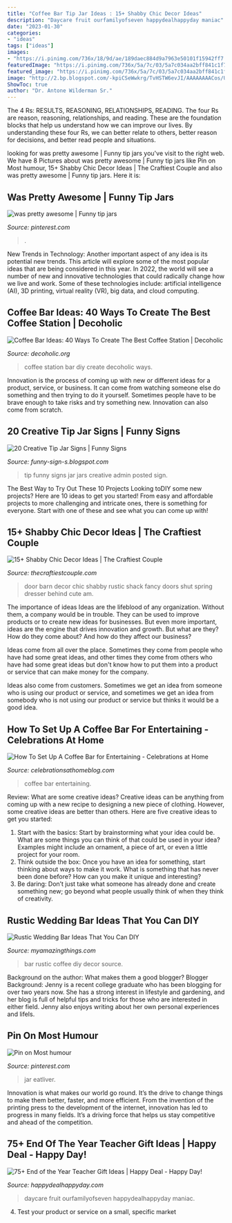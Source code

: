 ```yaml
---
title: "Coffee Bar Tip Jar Ideas : 15+ Shabby Chic Decor Ideas"
description: "Daycare fruit ourfamilyofseven happydealhappyday maniac"
date: "2023-01-30"
categories:
- "ideas"
tags: ["ideas"]
images:
- "https://i.pinimg.com/736x/18/9d/ae/189daec884d9a7963e50101f15942ff7.jpg"
featuredImage: "https://i.pinimg.com/736x/5a/7c/03/5a7c034aa2bff841c1f7e4fd3147a849--tip-jars-dont-let.jpg"
featured_image: "https://i.pinimg.com/736x/5a/7c/03/5a7c034aa2bff841c1f7e4fd3147a849--tip-jars-dont-let.jpg"
image: "http://2.bp.blogspot.com/-kpiCSeWwkrg/TvHSTW6evJI/AAAAAAAACos/UJXB42FDjXw/s1600/funny+tip+jars+012.jpg"
ShowToc: true
author: "Dr. Antone Wilderman Sr."
---
```



The 4 Rs: RESULTS, REASONING, RELATIONSHIPS, READING.
The four Rs are reason, reasoning, relationships, and reading. These are the foundation blocks that help us understand how we can improve our lives. By understanding these four Rs, we can better relate to others, better reason for decisions, and better read people and situations.

	

		
looking for was pretty awesome | Funny tip jars you've visit to the right web. We have 8 Pictures about was pretty awesome | Funny tip jars like Pin on Most humour, 15+ Shabby Chic Decor Ideas | The Craftiest Couple and also was pretty awesome | Funny tip jars. Here it is:
		
    
## Was Pretty Awesome | Funny Tip Jars

<img loading=lazy src="https://i.pinimg.com/736x/5a/7c/03/5a7c034aa2bff841c1f7e4fd3147a849--tip-jars-dont-let.jpg" onerror="this.onerror=null;this.src='https://tse2.mm.bing.net/th?id=OIP.LH3qZ0tMbnxVqRLTX7XR4gHaIo&amp;pid=15.1';" alt="was pretty awesome | Funny tip jars">

_Source: pinterest.com_

>. 

	

New Trends in Technology: Another important aspect of any idea is its potential new trends. This article will explore some of the most popular ideas that are being considered in this year.
In 2022, the world will see a number of new and innovative technologies that could radically change how we live and work. Some of these technologies include: artificial intelligence (AI), 3D printing, virtual reality (VR), big data, and cloud computing.

    
## Coffee Bar Ideas: 40 Ways To Create The Best Coffee Station | Decoholic

<img loading=lazy src="http://decoholic.org/wp-content/uploads/2014/11/home-coffee-station-9.jpg" onerror="this.onerror=null;this.src='https://tse3.mm.bing.net/th?id=OIP.v3cCl6Hl-mKJ0ZJHPQqbUAHaJ3&amp;pid=15.1';" alt="Coffee Bar Ideas: 40 Ways To Create The Best Coffee Station | Decoholic">

_Source: decoholic.org_

>coffee station bar diy create decoholic ways. 

	

Innovation is the process of coming up with new or different ideas for a product, service, or business. It can come from watching someone else do something and then trying to do it yourself. Sometimes people have to be brave enough to take risks and try something new. Innovation can also come from scratch.

    
## 20 Creative Tip Jar Signs | Funny Signs

<img loading=lazy src="http://2.bp.blogspot.com/-kpiCSeWwkrg/TvHSTW6evJI/AAAAAAAACos/UJXB42FDjXw/s1600/funny+tip+jars+012.jpg" onerror="this.onerror=null;this.src='https://tse3.mm.bing.net/th?id=OIP.fPza6x36Y58toO6wry1gfQAAAA&amp;pid=15.1';" alt="20 Creative Tip Jar Signs | Funny Signs">

_Source: funny-sign-s.blogspot.com_

>tip funny signs jar jars creative admin posted sign. 

	

The Best Way to Try Out These 10 Projects
Looking toDIY some new projects? Here are 10 ideas to get you started! From easy and affordable projects to more challenging and intricate ones, there is something for everyone. Start with one of these and see what you can come up with!

    
## 15+ Shabby Chic Decor Ideas | The Craftiest Couple

<img loading=lazy src="http://thecraftiestcouple.com/wp-content/uploads/2015/05/Barn-Door-Decor.jpg" onerror="this.onerror=null;this.src='https://tse2.mm.bing.net/th?id=OIP.MY3AAvjwzKooc74xf1eyqQHaML&amp;pid=15.1';" alt="15+ Shabby Chic Decor Ideas | The Craftiest Couple">

_Source: thecraftiestcouple.com_

>door barn decor chic shabby rustic shack fancy doors shut spring dresser behind cute am. 

	

The importance of ideas
Ideas are the lifeblood of any organization. Without them, a company would be in trouble. They can be used to improve products or to create new ideas for businesses. But even more important, ideas are the engine that drives innovation and growth.
But what are they? How do they come about? And how do they affect our business?

Ideas come from all over the place. Sometimes they come from people who have had some great ideas, and other times they come from others who have had some great ideas but don't know how to put them into a product or service that can make money for the company.

Ideas also come from customers. Sometimes we get an idea from someone who is using our product or service, and sometimes we get an idea from somebody who is not using our product or service but thinks it would be a good idea.

    
## How To Set Up A Coffee Bar For Entertaining - Celebrations At Home

<img loading=lazy src="https://celebrationsathomeblog.com/wp-content/uploads/2011/11/coffee-bar-1.jpg" onerror="this.onerror=null;this.src='https://tse4.mm.bing.net/th?id=OIP.xMxLBgl_CciPDU4efPo8IgHaLS&amp;pid=15.1';" alt="How To Set Up A Coffee Bar for Entertaining - Celebrations at Home">

_Source: celebrationsathomeblog.com_

>coffee bar entertaining. 

	

Review: What are some creative ideas?
Creative ideas can be anything from coming up with a new recipe to designing a new piece of clothing. However, some creative ideas are better than others. Here are five creative ideas to get you started: 
1. Start with the basics: Start by brainstorming what your idea could be. What are some things you can think of that could be used in your idea? Examples might include an ornament, a piece of art, or even a little project for your room. 
2. Think outside the box: Once you have an idea for something, start thinking about ways to make it work. What is something that has never been done before? How can you make it unique and interesting? 
3. Be daring: Don’t just take what someone has already done and create something new; go beyond what people usually think of when they think of creativity.

    
## Rustic Wedding Bar Ideas That You Can DIY

<img loading=lazy src="http://myamazingthings.com/wp-content/uploads/2018/06/rustic-wedding-bar-2-.jpg" onerror="this.onerror=null;this.src='https://tse2.mm.bing.net/th?id=OIP.TGkoL1HUz4vudCl1no43UAHaLF&amp;pid=15.1';" alt="Rustic Wedding Bar Ideas That You Can DIY">

_Source: myamazingthings.com_

>bar rustic coffee diy decor source. 

	

Background on the author: What makes them a good blogger?
Blogger Background:
Jenny is a recent college graduate who has been blogging for over two years now. She has a strong interest in lifestyle and gardening, and her blog is full of helpful tips and tricks for those who are interested in either field. Jenny also enjoys writing about her own personal experiences and lifeIs.

    
## Pin On Most Humour

<img loading=lazy src="https://i.pinimg.com/736x/18/9d/ae/189daec884d9a7963e50101f15942ff7.jpg" onerror="this.onerror=null;this.src='https://tse1.mm.bing.net/th?id=OIP.7ZDV7gYbBkLrEypLB9c5KgHaJ4&amp;pid=15.1';" alt="Pin on Most humour">

_Source: pinterest.com_

>jar eatliver. 

	

Innovation is what makes our world go round. It’s the drive to change things to make them better, faster, and more efficient. From the invention of the printing press to the development of the internet, innovation has led to progress in many fields. It’s a driving force that helps us stay competitive and ahead of the competition.

    
## 75+ End Of The Year Teacher Gift Ideas | Happy Deal - Happy Day!

<img loading=lazy src="http://happydealhappyday.com/wp-content/uploads/2017/05/Berry-Basket-Teacher-Gift-1.jpg" onerror="this.onerror=null;this.src='https://tse1.mm.bing.net/th?id=OIP.oYd1IVuA5m1zNMQn7ORtPwHaLH&amp;pid=15.1';" alt="75+ End of the Year Teacher Gift Ideas | Happy Deal - Happy Day!">

_Source: happydealhappyday.com_

>daycare fruit ourfamilyofseven happydealhappyday maniac. 

	

4. Test your product or service on a small, specific market

